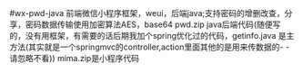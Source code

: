 #wx-pwd-java
前端微信小程序框架，weui，后端java;支持密码的增删改查，分享，密码数据传输使用加密算法AES，base64
pwd.zip  java后端代码(随便写的，没有用框架，有需要的话后期我加个spring优化过的代码，getinfo.java 是主方法(其实就是一个springmvc的controller,action里面其他的是用来传数据的- -请忽略不看))
mima.zip是小程序代码
